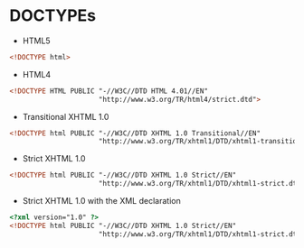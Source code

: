 # DOCTYPEs
* HTML5
```html
<!DOCTYPE html>
```
* HTML4
```html
<!DOCTYPE HTML PUBLIC "-//W3C//DTD HTML 4.01//EN"
                      "http://www.w3.org/TR/html4/strict.dtd">
```
* Transitional XHTML 1.0
```html
<!DOCTYPE html PUBLIC "-//W3C//DTD XHTML 1.0 Transitional//EN"
                      "http://www.w3.org/TR/xhtml1/DTD/xhtml1-transitional.dtd">
```
* Strict XHTML 1.0
```html
<!DOCTYPE html PUBLIC "-//W3C//DTD XHTML 1.0 Strict//EN"
                      "http://www.w3.org/TR/xhtml1/DTD/xhtml1-strict.dtd">
```
* Strict XHTML 1.0 with the XML declaration
```html
<?xml version="1.0" ?>
<!DOCTYPE html PUBLIC "-//W3C//DTD XHTML 1.0 Strict//EN"
                      "http://www.w3.org/TR/xhtml1/DTD/xhtml1-strict.dtd">
```
